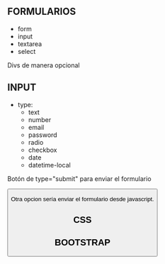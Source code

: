 
## FORMULARIOS

* form
* input
* textarea
* select

Divs de manera opcional

## INPUT

* type:
    * text
    * number
    * email
    * password
    * radio
    * checkbox
    * date
    * datetime-local 

Botón de type="submit" para enviar el formulario

<button>

Otra opcion sería enviar el formulario desde javascript. 


## CSS 

## BOOTSTRAP


